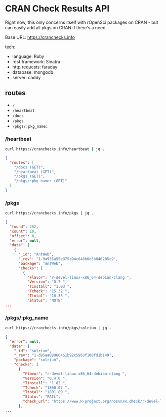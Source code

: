 CRAN Check Results API
======================

Right now, this only concerns itself with rOpenSci packages on CRAN - but can easily add all pkgs on CRAN if there's a need.

Base URL: https://cranchecks.info

tech:

* language: Ruby
* rest framework: Sinatra
* http requests: faraday
* database: mongodb
* server: caddy

## routes

* `/`
* `/heartbeat`
* `/docs`
* `/pkgs`
* `/pkgs/:pkg_name:`

### /heartbeat

```sh
curl https://cranchecks.info/heartbeat | jq .
```

```json
{
  "routes": [
    "/docs (GET)",
    "/heartbeat (GET)",
    "/pkgs (GET)",
    "/pkgs/:pkg_name: (GET)"
  ]
}
```

### /pkgs

```sh
curl https://cranchecks.info/pkgs | jq .
```

```json
{
  "found": 252,
  "count": 10,
  "offset": 0,
  "error": null,
  "data": [
    {
      "_id": "AntWeb",
      "_rev": "1-9a936a55e375a94c648b6c5b846205c9",
      "package": "AntWeb",
      "checks": [
        {
          "Flavor": "r-devel-linux-x86_64-debian-clang ",
          "Version": "0.7 ",
          "Tinstall": "1.03 ",
          "Tcheck": "15.32 ",
          "Ttotal": "16.35 ",
          "Status": "NOTE"
...
```

### /pkgs/:pkg_name

```sh
curl https://cranchecks.info/pkgs/solrium | jq .
```

```json
{
  "error": null,
  "data": {
    "_id": "solrium",
    "_rev": "1-d95aa09066451b92c59b3f108fd1b149",
    "package": "solrium",
    "checks": [
      {
        "Flavor": "r-devel-linux-x86_64-debian-clang ",
        "Version": "0.4.0 ",
        "Tinstall": "1.82 ",
        "Tcheck": "1800.07 ",
        "Ttotal": "1801.89 ",
        "Status": "FAIL",
        "check_url": "https://www.R-project.org/nosvn/R.check/r-devel-linux-x86_64-debian-gcc/solrium-00check.html"
      },
...
```
